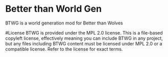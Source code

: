 # Better than World Gen
BTWG is a world generation mod for Better than Wolves

#License
BTWG is provided under the MPL 2.0 license.
This is a file-based copyleft license, effectively meaning you can include BTWG in any project, but any files including BTWG content must be licensed under MPL 2.0 or a compatible license. Refer to the license for exact terms.
